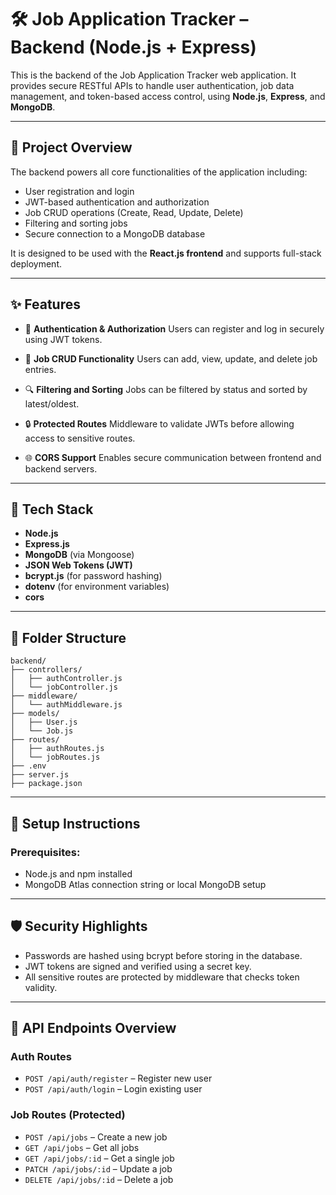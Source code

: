# 🛠️ **Job Application Tracker – Backend (Node.js + Express)**

This is the backend of the Job Application Tracker web application. It provides secure RESTful APIs to handle user authentication, job data management, and token-based access control, using **Node.js**, **Express**, and **MongoDB**.

---

## 🚀 Project Overview

The backend powers all core functionalities of the application including:

* User registration and login
* JWT-based authentication and authorization
* Job CRUD operations (Create, Read, Update, Delete)
* Filtering and sorting jobs
* Secure connection to a MongoDB database

It is designed to be used with the **React.js frontend** and supports full-stack deployment.

---

## ✨ Features

* 🔐 **Authentication & Authorization**
  Users can register and log in securely using JWT tokens.

* 📄 **Job CRUD Functionality**
  Users can add, view, update, and delete job entries.

* 🔍 **Filtering and Sorting**
  Jobs can be filtered by status and sorted by latest/oldest.

* 🔒 **Protected Routes**
  Middleware to validate JWTs before allowing access to sensitive routes.

* 🌐 **CORS Support**
  Enables secure communication between frontend and backend servers.

---

## 🧰 Tech Stack

* **Node.js**
* **Express.js**
* **MongoDB** (via Mongoose)
* **JSON Web Tokens (JWT)**
* **bcrypt.js** (for password hashing)
* **dotenv** (for environment variables)
* **cors**

---

## 📁 Folder Structure

```
backend/
├── controllers/
│   ├── authController.js
│   └── jobController.js
├── middleware/
│   └── authMiddleware.js
├── models/
│   ├── User.js
│   └── Job.js
├── routes/
│   ├── authRoutes.js
│   └── jobRoutes.js
├── .env
├── server.js
├── package.json
```

---

## 🔧 Setup Instructions

### Prerequisites:

* Node.js and npm installed
* MongoDB Atlas connection string or local MongoDB setup

---

## 🛡️ Security Highlights

* Passwords are hashed using bcrypt before storing in the database.
* JWT tokens are signed and verified using a secret key.
* All sensitive routes are protected by middleware that checks token validity.

---

## 🔗 API Endpoints Overview

### Auth Routes

* `POST /api/auth/register` – Register new user
* `POST /api/auth/login` – Login existing user

### Job Routes (Protected)

* `POST /api/jobs` – Create a new job
* `GET /api/jobs` – Get all jobs
* `GET /api/jobs/:id` – Get a single job
* `PATCH /api/jobs/:id` – Update a job
* `DELETE /api/jobs/:id` – Delete a job
